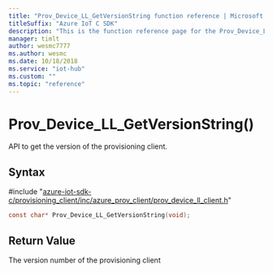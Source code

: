 ```yaml
---                             
title: "Prov_Device_LL_GetVersionString function reference | Microsoft Docs" 
titleSuffix: "Azure IoT C SDK"            
description: "This is the function reference page for the Prov_Device_LL_GetVersionString() function in the Azure IoT C SDK. This SDK is used with Azure IoT Hub and Azure IoT Hub Device Provisioning Service"            
manager: timlt                 
author: wesmc7777              
ms.author: wesmc               
ms.date: 10/18/2018                    
ms.service: "iot-hub"             
ms.custom: ""                
ms.topic: "reference"        
---                            
```


# Prov_Device_LL_GetVersionString()

API to get the version of the provisioning client.

## Syntax

\#include "[azure-iot-sdk-c/provisioning_client/inc/azure_prov_client/prov_device_ll_client.h](../prov-device-ll-client-h.md)"  
```C
const char* Prov_Device_LL_GetVersionString(void);
```

## Return Value
The version number of the provisioning client

